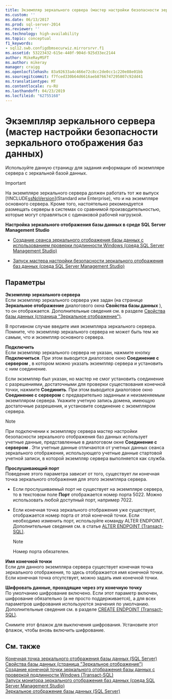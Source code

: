 ```yaml
---
title: Экземпляр зеркального сервера (мастер настройки безопасности зеркального отображения баз данных) | Документы Майкрософт
ms.custom: ''
ms.date: 06/13/2017
ms.prod: sql-server-2014
ms.reviewer: ''
ms.technology: high-availability
ms.topic: conceptual
f1_keywords:
- sql12.swb.configdbmsecurwiz.mirrorsrvr.f1
ms.assetid: 53223432-615e-440f-904d-925d33ec2144
author: MikeRayMSFT
ms.author: mikeray
manager: craigg
ms.openlocfilehash: 83a92633a4c466e72c8cc2de0cc1c220e88e01bb
ms.sourcegitcommit: f7fced330b64d6616aeb8766747295807c92dd41
ms.translationtype: MT
ms.contentlocale: ru-RU
ms.lasthandoff: 04/23/2019
ms.locfileid: "62755168"
---
```

# <a name="mirror-server-instance-configure-database-mirroring-security-wizard"></a>Экземпляр зеркального сервера (мастер настройки безопасности зеркального отображения баз данных)
  Используйте данную страницу для задания информации об экземпляре сервера с зеркальной базой данных.  
  
> [!IMPORTANT]  
>  На экземпляре зеркального сервера должен работать тот же выпуск [!INCLUDE[ssNoVersion](../../includes/ssnoversion-md.md)](Standard или Enterprise), что и на экземпляре основного сервера. Кроме того, настоятельно рекомендуется размещать серверы в системах со сравнимой производительностью, которые могут справляться с одинаковой рабочей нагрузкой.  
  
 **Настройка зеркального отображения базы данных в среде SQL Server Management Studio**  
  
-   [Создание сеанса зеркального отображения базы данных с использованием проверки подлинности Windows (среда SQL Server Management Studio)](establish-database-mirroring-session-windows-authentication.md)  
  
-   [Запуск мастера настройки безопасности зеркального отображения баз данных (среда SQL Server Management Studio)](start-the-configuring-database-mirroring-security-wizard.md)  
  
## <a name="options"></a>Параметры  
 **Экземпляр зеркального сервера**  
 Если экземпляр зеркального сервера уже задан (на странице **Зеркальное отображение** диалогового окна **Свойства базы данных** ), то он отображается. Дополнительные сведения см. в разделе [Свойства базы данных (страница "Зеркальное отображение")](../../relational-databases/databases/database-properties-mirroring-page.md).  
  
 В противном случае введите имя экземпляра зеркального сервера. Помните, что экземпляр зеркального сервера не может быть тем же самым, что и экземпляр основного сервера.  
  
 **Подключить**  
 Если экземпляр зеркального сервера не указан, нажмите кнопку **Подключиться**. При этом выводится диалоговое окно **Соединение с сервером** , в котором можно указать экземпляр сервера и установить с ним соединение.  
  
 Если экземпляр был указан, но мастер не смог установить соединение с разрешениями, достаточными для проверки существования конечной точки, нажмите **Соединить**. При этом выводится диалоговое окно **Соединение с сервером** с предварительно заданным и неизменяемым экземпляром сервера. Укажите учетную запись домена, имеющую достаточные разрешения, и установите соединение с экземпляром сервера.  
  
> [!NOTE]  
>  При подключении к экземпляру сервера мастер настройки безопасности зеркального отображения баз данных использует учетные данные, представленные в диалоговом окне **Соединение с сервером** . Эти учетные данные отличаются от учетных данных сеанса зеркального отображения, использующего учетные данные стартовой учетной записи, в которой экземпляр сервера выполняется как служба.  
  
 **Прослушивающий порт**  
 Поведение этого параметра зависит от того, существует ли конечная точка зеркального отображения для этого экземпляра сервера.  
  
-   Если прослушиваемый порт не существует на экземпляре сервера, то в текстовом поле **Порт** отображается номер порта 5022. Можно использовать любой доступный порт, например 7022.  
  
-   Если конечная точка зеркального отображения уже существует, отображается номер порта от этой конечной точки. Если необходимо изменить порт, используйте команду ALTER ENDPOINT. Дополнительные сведения см. в статье [ALTER ENDPOINT (Transact-SQL)](/sql/t-sql/statements/alter-endpoint-transact-sql).  
  
    > [!NOTE]  
    >  Номер порта обязателен.  
  
 **Имя конечной точки**  
 Если для данного экземпляра сервера существует конечная точка зеркального отображения, то здесь отображается имя конечной точки. Если конечная точка отсутствует, можно задать имя конечной точки.  
  
 **Шифровать данные, проходящие через эту конечную точку**  
 По умолчанию шифрование включено. Если этот параметр включен, шифрование обязательно (а не просто поддерживается), а для всех параметров шифрования используются значения по умолчанию. Дополнительные сведения см. в разделе [CREATE ENDPOINT (Transact-SQL)](/sql/t-sql/statements/create-endpoint-transact-sql).  
  
 Снимите этот флажок для выключения шифрования. Установите этот флажок, чтобы вновь включить шифрование.  
  
## <a name="see-also"></a>См. также  
 [Конечная точка зеркального отображения базы данных (SQL Server)](the-database-mirroring-endpoint-sql-server.md)   
 [Свойства базы данных (страница "Зеркальное отображение")](../../relational-databases/databases/database-properties-mirroring-page.md)   
 [Создание конечной точки зеркального отображения базы данных с проверкой подлинности Windows (Transact-SQL)](create-a-database-mirroring-endpoint-for-windows-authentication-transact-sql.md)   
 [Запуск монитора зеркального отображения баз данных (среда SQL Server Management Studio)](../database-mirroring/start-database-mirroring-monitor-sql-server-management-studio.md)   
 [Зеркальное отображение базы данных (SQL Server)](database-mirroring-sql-server.md)  
  
  
